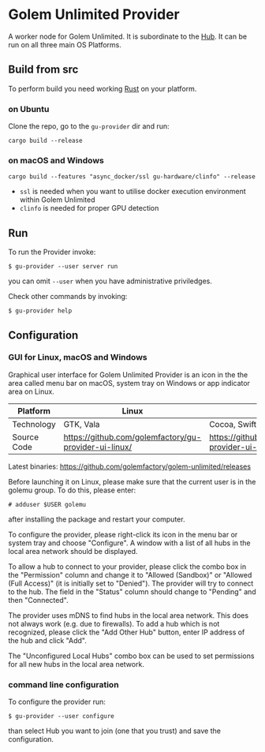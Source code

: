 
# Golem Unlimited Provider

A worker node for Golem Unlimited. It is subordinate to the [Hub](../gu-hub). 
It can be run on all three main OS Platforms.

## Build from src

To perform build you need working [Rust](https://rustup.rs) on your platform.

### on Ubuntu

Clone the repo, go to the `gu-provider` dir and run:
```
cargo build --release
```
### on macOS and Windows
```
cargo build --features "async_docker/ssl gu-hardware/clinfo" --release
```
* `ssl` is needed when you want to utilise docker execution environment within Golem Unlimited  
* `clinfo` is needed for proper GPU detection

## Run

To run the Provider invoke:
```
$ gu-provider --user server run
```

you can omit `--user` when you have administrative priviledges.

Check other commands by invoking:

```
$ gu-provider help
```

## Configuration

### GUI for Linux, macOS and Windows

Graphical user interface for Golem Unlimited Provider is an icon in the the area called menu bar on macOS, system tray on Windows or app indicator area on Linux.

| Platform | Linux | macOS | Windows |
|--|--|--|--|
| Technology | GTK, Vala | Cocoa, Swift | C#, .NET |
| Source Code | https://github.com/golemfactory/gu-provider-ui-linux/ | https://github.com/golemfactory/gu-provider-ui-mac/ | https://github.com/golemfactory/gu-provider-ui-windows/ |

Latest binaries:
https://github.com/golemfactory/golem-unlimited/releases

Before launching it on Linux, please make sure that the current user is in the golemu group. To do this, please enter:

```# adduser $USER golemu```

after installing the package and restart your computer.

To configure the provider, please right-click its icon in the menu bar or system tray and choose "Configure". A window with a list of all hubs in the local area network should be displayed.

To allow a hub to connect to your provider, please click the combo box in the "Permission" column and change it to "Allowed (Sandbox)" or "Allowed (Full Access)" (it is initially set to "Denied"). The provider will try to connect to the hub. The field in the "Status" column should change to "Pending" and then "Connected".

The provider uses mDNS to find hubs in the local area network. This does not always work (e.g. due to firewalls). To add a hub which is not recognized, please click the "Add Other Hub" button, enter IP address of the hub and click "Add".

The "Unconfigured Local Hubs" combo box can be used to set permissions for all new hubs in the local area network.

### command line configuration

To configure the provider run:
```
$ gu-provider --user configure
```
than select Hub you want to join (one that you trust) and save the configuration. 
